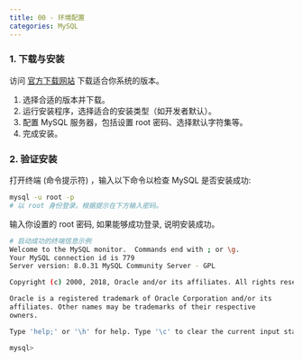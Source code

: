 ```yaml
---
title: 00 - 环境配置
categories: MySQL
---
```


### 1. 下载与安装
访问 [官方下载网站](https://dev.mysql.com/downloads/mysql/) 下载适合你系统的版本。
1. 选择合适的版本并下载。
2. 运行安装程序，选择适合的安装类型（如开发者默认）。
3. 配置 MySQL 服务器，包括设置 root 密码、选择默认字符集等。
4. 完成安装。

### 2. 验证安装
打开终端 (命令提示符) ，输入以下命令以检查 MySQL 是否安装成功:
```bash
mysql -u root -p
# 以 root 身份登录。根据提示在下方输入密码。
```
输入你设置的 root 密码, 如果能够成功登录, 说明安装成功。

```bash
# 启动成功的终端信息示例
Welcome to the MySQL monitor.  Commands end with ; or \g.
Your MySQL connection id is 779
Server version: 8.0.31 MySQL Community Server - GPL

Copyright (c) 2000, 2018, Oracle and/or its affiliates. All rights reserved.

Oracle is a registered trademark of Oracle Corporation and/or its
affiliates. Other names may be trademarks of their respective
owners.

Type 'help;' or '\h' for help. Type '\c' to clear the current input statement.

mysql> 
```